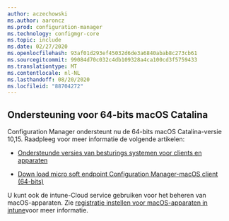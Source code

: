 ```yaml
---
author: aczechowski
ms.author: aaroncz
ms.prod: configuration-manager
ms.technology: configmgr-core
ms.topic: include
ms.date: 02/27/2020
ms.openlocfilehash: 93af01d293ef45032d6de3a6840abab8c273cb61
ms.sourcegitcommit: 99084d70c032c4db109328a4ca100cd3f5759433
ms.translationtype: MT
ms.contentlocale: nl-NL
ms.lasthandoff: 08/20/2020
ms.locfileid: "88704272"
---
```

## <a name="support-for-64-bit-macos-catalina"></a><a name="bkmk_mac"></a> Ondersteuning voor 64-bits macOS Catalina

<!--3696246-->

Configuration Manager ondersteunt nu de 64-bits macOS Catalina-versie 10,15. Raadpleeg voor meer informatie de volgende artikelen:

- [Ondersteunde versies van besturings systemen voor clients en apparaten](../../../../plan-design/configs/supported-operating-systems-for-clients-and-devices.md#mac-computers)

- [Down load micro soft endpoint Configuration Manager-macOS client (64-bits)](https://www.microsoft.com/download/details.aspx?id=100850)

U kunt ook de intune-Cloud service gebruiken voor het beheren van macOS-apparaten. Zie [registratie instellen voor macOS-apparaten in intune](/intune/enrollment/macos-enroll)voor meer informatie.